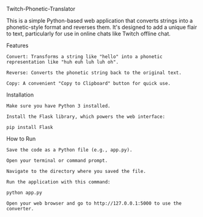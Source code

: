 Twitch-Phonetic-Translator

This is a simple Python-based web application that converts strings into a phonetic-style format and reverses them. It's designed to add a unique flair to text, particularly for use in online chats like Twitch offline chat.

Features

    Convert: Transforms a string like "hello" into a phonetic representation like "huh euh luh luh oh".

    Reverse: Converts the phonetic string back to the original text.

    Copy: A convenient "Copy to Clipboard" button for quick use.

Installation

    Make sure you have Python 3 installed.

    Install the Flask library, which powers the web interface:

    pip install Flask

How to Run

    Save the code as a Python file (e.g., app.py).

    Open your terminal or command prompt.

    Navigate to the directory where you saved the file.

    Run the application with this command:

    python app.py

    Open your web browser and go to http://127.0.0.1:5000 to use the converter.
